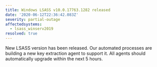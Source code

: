 ```yaml
---
title: Windows LSASS v10.0.17763.1282 released
date: '2020-06-12T22:36:42.083Z'
severity: partial-outage
affectedsystems:
  - lsass_winserv2019
resolved: true
---
```

New LSASS version has been released. Our automated processes are building a new key extraction agent to support it. All agents should automatically upgrade within the next 5 hours.

<!--- language code: en -->
